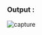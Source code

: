 ### Output :

![capture](https://cloud.githubusercontent.com/assets/20415358/18049614/01d3ea7e-6e07-11e6-9fae-5239085fed74.PNG)
